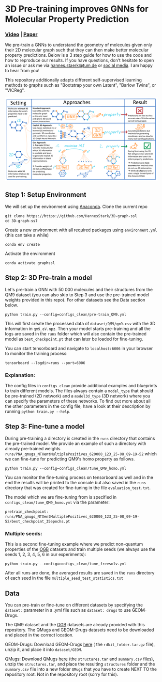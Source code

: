 # 3D Pre-training improves GNNs for Molecular Property Prediction

### [Video](https://youtu.be/K0QX1ZrxquM) | [Paper](https://hannes-stark.com/assets/Hannes_Thesis.pdf)

We pre-train a GNNs to understand the geometry of molecules given only their 2D molecular graph such that they can
then make better molecular property predictions. Below is a 3 step guide for how to use the code and how to reproduce
our results. If you have questions, don't hesitate to open an issue or ask me
via [hannes.staerk@tum.de](hannes.staerk@tum.de)
or [social media](https://hannes-stark.com/). I am happy to hear from you!

This repository additionally adapts different self-supervised learning methods to graphs such as "Bootstrap your own
Latent", "Barlow Twins", or "VICReg".

![](.visual_abstract_white_background.png)

## Step 1: Setup Environment

We will set up the environment using [Anaconda](https://docs.anaconda.com/anaconda/install/index.html). Clone the
current repo

    git clone https://https://github.com/HannesStark/3D-graph-ssl
    cd 3D-graph-ssl

Create a new environment with all required packages using `environment.yml` (this can take a while)

    conda env create

Activate the environment

    conda activate graphssl

## Step 2: 3D Pre-train a model

Let's pre-train a GNN with 50 000 molecules and their structures from the QM9 dataset (you can also skip to Step 3 and
use the pre-trained model weights provided in this repo). For other datasets see the Data section below.

    python train.py --config=configs_clean/pre-train_QM9.yml

This will first create the processed data of `dataset/QM9/qm9.csv` with the 3D information in `qm9_eV.npz`. Then your
model starts pre-training and all the logs are saved in the `runs` folder which will also contain the pre-trained model
as `best_checkpoint.pt` that can later be loaded for fine-tuning.

You can start tensorboard and navigate to `localhost:6006` in your browser to monitor the training process:

    tensorboard --logdir=runs --port=6006

### Explanation:

The config files in `configs_clean` provide additional examples and blueprints to train different models. The files
always contain a `model_type` that should be pre-trained (2D network) and a `model3d_type` (3D network) where you can
specify the parameters of these networks. To find out more about all the other parameters in the config file, have a
look at their description by running `python train.py --help`.

## Step 3: Fine-tune a model

During pre-training a directory is created in the `runs` directory that contains the pre-trained model. We provide an
example of such a directory with already pre-trained
weights `runs/PNA_qmugs_NTXentMultiplePositives_620000_123_25-08_09-19-52` which we can fine-tune for predicting QM9's
homo property as follows.

    python train.py --config=configs_clean/tune_QM9_homo.yml

You can monitor the fine-tuning process on tensorboard as well and in the end the results will be printed to the console
but also saved in the `runs` directory that was created for fine-tuning in the file `evaluation_test.txt`.

The model which we are fine-tuning from is specified in `configs_clean/tune_QM9_homo.yml` via the parameter:

    pretrain_checkpoint: runs/PNA_qmugs_NTXentMultiplePositives_620000_123_25-08_09-19-52/best_checkpoint_35epochs.pt

### Multiple seeds:

This is a second fine-tuning example where we predict non-quantum properties of
the [OGB](https://ogb.stanford.edu/docs/graphprop/) datasets and train multiple seeds (we always use the seeds 1, 2, 3,
4, 5, 6 in our experiments):

    python train.py --config=configs_clean/tune_freesolv.yml

After all runs are done, the averaged results are saved in the `runs` directory of each seed in the
file `multiple_seed_test_statistics.txt`

## Data

You can pre-train or fine-tune on different datasets by specifying the `dataset:` parameter in a .yml file such
as `dataset: drugs` to use GEOM-Drugs.

The QM9 dataset and the [OGB](https://ogb.stanford.edu/docs/graphprop/) datasets are already provided with this
repository. The QMugs and GEOM-Drugs datasets need to be downloaded and placed in the correct location.

GEOM-Drugs: Download
GEOM-Drugs [here](https://dataverse.harvard.edu/dataset.xhtml?persistentId=doi:10.7910/DVN/JNGTDF) (
the `rdkit_folder.tar.gz` file), unzip it, and place it into `dataset/GEOM`.

QMugs: Download QMugs [here](https://libdrive.ethz.ch/index.php/s/X5vOBNSITAG5vzM) (the `structures.tar`
and `summary.csv` files), unzip the `structures.tar`, and place the resulting `structures` folder and the `summary.csv`
file into a new folder `QMugs` that you have to create NEXT TO the repository root. Not in the repository root (sorry
for this).